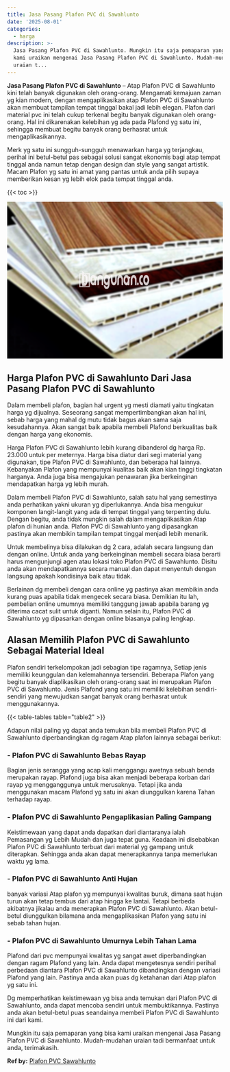 ```yaml
---
title: Jasa Pasang Plafon PVC di Sawahlunto
date: '2025-08-01'
categories:
  - harga
description: >-
  Jasa Pasang Plafon PVC di Sawahlunto. Mungkin itu saja pemaparan yang bisa
  kami uraikan mengenai Jasa Pasang Plafon PVC di Sawahlunto. Mudah-mudahan
  uraian t...
---
```


**Jasa Pasang Plafon PVC di Sawahlunto** – Atap Plafon PVC di Sawahlunto kini telah banyak digunakan oleh orang-orang. Mengamati kemajuan zaman yg kian modern, dengan mengaplikasikan atap Plafon PVC di Sawahlunto akan membuat tampilan tempat tinggal bakal jadi lebih elegan. Plafon dari material pvc ini telah cukup terkenal begitu banyak digunakan oleh orang-orang. Hal ini dikarenakan kelebihan yg ada pada Plafond yg satu ini, sehingga membuat begitu banyak orang berhasrat untuk mengaplikasikannya.

Merk yg satu ini sungguh-sungguh menawarkan harga yg terjangkau, perihal ini betul-betul pas sebagai solusi sangat ekonomis bagi atap tempat tinggal anda namun tetap dengan design dan style yang sangat artistik. Macam Plafon yg satu ini amat yang pantas untuk anda pilih supaya memberikan kesan yg lebih elok pada tempat tinggal anda.

{{< toc >}}

![Jasa Pasang Plafon PVC di Sawahlunto](/images/flafond-pvc-murah12.png)

## Harga Plafon PVC di Sawahlunto Dari Jasa Pasang Plafon PVC di Sawahlunto

Dalam membeli plafon, bagian hal urgent yg mesti diamati yaitu tingkatan harga yg dijualnya. Seseorang sangat mempertimbangkan akan hal ini, sebab harga yang mahal dg mutu tidak bagus akan sama saja kesudahannya. Akan sangat baik apabila membeli Plafond berkualitas baik dengan harga yang ekonomis.

Harga Plafon PVC di Sawahlunto lebih kurang dibanderol dg harga Rp. 23.000 untuk per meternya. Harga bisa diatur dari segi material yang digunakan, tipe Plafon PVC di Sawahlunto, dan beberapa hal lainnya. Kebanyakan Plafon yang mempunyai kualitas baik akan kian tinggi tingkatan harganya. Anda juga bisa mengajukan penawaran jika berkeinginan mendapatkan harga yg lebih murah.

Dalam membeli Plafon PVC di Sawahlunto, salah satu hal yang semestinya anda perhatikan yakni ukuran yg diperlukannya. Anda bisa mengukur komponen langit-langit yang ada di tempat tinggal yang terpenting dulu. Dengan begitu, anda tidak mungkin salah dalam mengaplikasikan Atap plafon di hunian anda. Plafon PVC di Sawahlunto yang dipasangkan pastinya akan membikin tampilan tempat tinggal menjadi lebih menarik.

Untuk membelinya bisa dilakukan dg 2 cara, adalah secara langsung dan dengan online. Untuk anda yang berkeinginan membeli secara biasa berarti harus mengunjungi agen atau lokasi toko Plafon PVC di Sawahlunto. Disitu anda akan mendapatkannya secara manual dan dapat menyentuh dengan langsung apakah kondisinya baik atau tidak.

Berlainan dg membeli dengan cara online yg pastinya akan membikin anda kurang puas apabila tidak mengecek secara biasa. Demikian itu lah, pembelian online umumnya memiliki tanggung jawab apabila barang yg diterima cacat sulit untuk diganti. Namun selain itu, Plafon PVC di Sawahlunto yg dipasarkan dengan online biasanya paling lengkap.

## Alasan Memilih Plafon PVC di Sawahlunto Sebagai Material Ideal

Plafon sendiri terkelompokan jadi sebagian tipe ragamnya, Setiap jenis memiliki keunggulan dan kelemahannya tersendiri. Beberapa Plafon yang begitu banyak diaplikasikan oleh orang-orang saat ini merupakan Plafon PVC di Sawahlunto. Jenis Plafond yang satu ini memiliki kelebihan sendiri-sendiri yang mewujudkan sangat banyak orang berhasrat untuk menggunakannya.

{{< table-tables table="table2" >}}

Adapun nilai paling yg dapat anda temukan bila membeli Plafon PVC di Sawahlunto diperbandingkan dg ragam Atap plafon lainnya sebagai berikut:

### \- Plafon PVC di Sawahlunto Bebas Rayap

Bagian jenis serangga yang acap kali menggangu awetnya sebuah benda merupakan rayap. Plafond juga bisa akan menjadi beberapa korban dari rayap yg mengganggunya untuk merusaknya. Tetapi jika anda menggunakan macam Plafond yg satu ini akan diunggulkan karena Tahan terhadap rayap.

### \- Plafon PVC di Sawahlunto Pengaplikasian Paling Gampang

Keistimewaan yang dapat anda dapatkan dari diantaranya ialah Pemasangan yg Lebih Mudah dan juga tepat guna. Keadaan ini disebabkan Plafon PVC di Sawahlunto terbuat dari material yg gampang untuk diterapkan. Sehingga anda akan dapat menerapkannya tanpa memerlukan waktu yg lama.

### \- Plafon PVC di Sawahlunto Anti Hujan

banyak variasi Atap plafon yg mempunyai kwalitas buruk, dimana saat hujan turun akan tetap tembus dari atap hingga ke lantai. Tetapi berbeda akibatnya jikalau anda menerapkan Plafon PVC di Sawahlunto. Akan betul-betul diunggulkan bilamana anda mengaplikasikan Plafon yang satu ini sebab tahan hujan.

### \- Plafon PVC di Sawahlunto Umurnya Lebih Tahan Lama

Plafond dari pvc mempunyai kwalitas yg sangat awet diperbandingkan dengan ragam Plafond yang lain. Anda dapat mengetesnya sendiri perihal perbedaan diantara Plafon PVC di Sawahlunto dibandingkan dengan variasi Plafond yang lain. Pastinya anda akan puas dg ketahanan dari Atap plafon yg satu ini.

Dg memperhatikan keistimewaan yg bisa anda temukan dari Plafon PVC di Sawahlunto, anda dapat mencoba sendiri untuk membuktikannya. Pastinya anda akan betul-betul puas seandainya membeli Plafon PVC di Sawahlunto ini dari kami.

Mungkin itu saja pemaparan yang bisa kami uraikan mengenai Jasa Pasang Plafon PVC di Sawahlunto. Mudah-mudahan uraian tadi bermanfaat untuk anda, terimakasih.

**Ref by:** [Plafon PVC Sawahlunto](https://id.wikipedia.org/wiki/Plafon)
